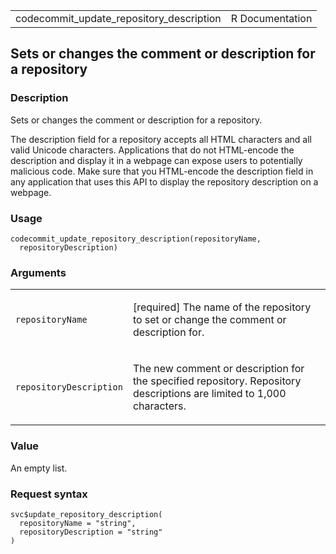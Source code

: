 <table style="width: 100%;">
<tbody>
<tr class="odd">
<td>codecommit_update_repository_description</td>
<td style="text-align: right;">R Documentation</td>
</tr>
</tbody>
</table>

## Sets or changes the comment or description for a repository

### Description

Sets or changes the comment or description for a repository.

The description field for a repository accepts all HTML characters and
all valid Unicode characters. Applications that do not HTML-encode the
description and display it in a webpage can expose users to potentially
malicious code. Make sure that you HTML-encode the description field in
any application that uses this API to display the repository description
on a webpage.

### Usage

    codecommit_update_repository_description(repositoryName,
      repositoryDescription)

### Arguments

<table>
<colgroup>
<col style="width: 35%" />
<col style="width: 65%" />
</colgroup>
<tbody>
<tr class="odd">
<td><code
id="codecommit_update_repository_description_:_repositoryName">repositoryName</code></td>
<td><p>[required] The name of the repository to set or change the
comment or description for.</p></td>
</tr>
<tr class="even">
<td><code
id="codecommit_update_repository_description_:_repositoryDescription">repositoryDescription</code></td>
<td><p>The new comment or description for the specified repository.
Repository descriptions are limited to 1,000 characters.</p></td>
</tr>
</tbody>
</table>

### Value

An empty list.

### Request syntax

    svc$update_repository_description(
      repositoryName = "string",
      repositoryDescription = "string"
    )
